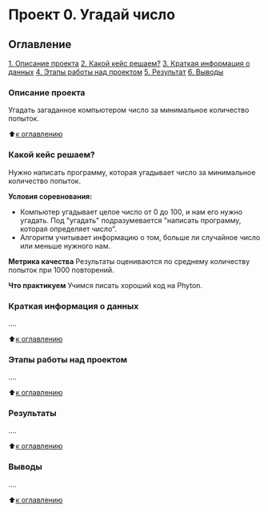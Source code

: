 # Проект 0. Угадай число

## Оглавление
[1. Описание проекта]()
[2. Какой кейс решаем?]()
[3. Краткая информация о данных]()
[4. Этапы работы над проектом]()
[5. Результат]()
[6. Выводы]()

### Описание проекта
Угадать загаданное компьютером число за минимальное количество попыток.

:arrow_up:[к оглавлению]()


### Какой кейс решаем?
Нужно написать программу, которая угадывает число за минимальное количество попыток.

**Условия соревнования:**
- Компьютер угадывает целое число от 0 до 100, и нам его нужно угадать. Под "угадать" подразумевается "написать программу, которая определяет число".
- Алгоритм учитывает информацию о том, больше ли случайное число или меньше нужного нам.


**Метрика качества**
Результаты оцениваются по среднему количеству попыток при 1000 повторений.

**Что практикуем**
Учимся писать хороший код на Phyton.


### Краткая информация о данных
....

:arrow_up:[к оглавлению]()

### Этапы работы над проектом
....

:arrow_up:[к оглавлению]()

### Результаты
....

:arrow_up:[к оглавлению]()

### Выводы
....

:arrow_up:[к оглавлению]()